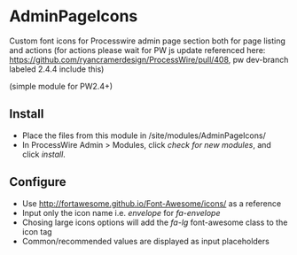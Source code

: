 AdminPageIcons
==============

Custom font icons for Processwire admin page section both for page listing and
actions (for actions please wait for PW js update referenced here: https://github.com/ryancramerdesign/ProcessWire/pull/408, pw dev-branch labeled 2.4.4 include this)

(simple module for PW2.4+)

## Install

- Place the files from this module in /site/modules/AdminPageIcons/
- In ProcessWire Admin > Modules, click *check for new modules*, and click *install*.

## Configure

- Use http://fortawesome.github.io/Font-Awesome/icons/ as a reference
- Input only the icon name i.e. *envelope* for *fa-envelope*
- Chosing large icons options will add the *fa-lg* font-awesome class to the icon tag
- Common/recommended values are displayed as input placeholders
